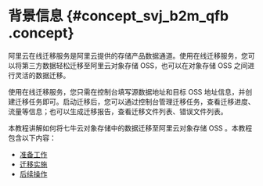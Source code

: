 # 背景信息 {#concept_svj_b2m_qfb .concept}

阿里云在线迁移服务是阿里云提供的存储产品数据通道。使用在线迁移服务，您可以将第三方数据轻松迁移至阿里云对象存储 OSS，也可以在对象存储 OSS 之间进行灵活的数据迁移。

使用在线迁移服务，您只需在控制台填写源数据地址和目标 OSS 地址信息，并创建迁移任务即可。启动迁移后，您可以通过控制台管理迁移任务，查看迁移进度、流量等信息；也可以生成迁移报告，查看迁移文件列表、错误文件列表。

本教程讲解如何将七牛云对象存储中的数据迁移至阿里云对象存储 OSS 。本教程包含以下内容：

-   [准备工作](cn.zh-CN/七牛云迁移教程/准备工作.md#)
-   [迁移实施](cn.zh-CN/七牛云迁移教程/迁移实施.md#)
-   [后续操作](cn.zh-CN/七牛云迁移教程/管理迁移任务.md#)

